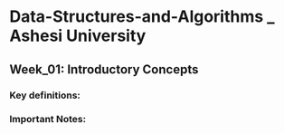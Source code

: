 # Data-Structures-and-Algorithms _ Ashesi University

## Week_01: Introductory Concepts

### Key definitions: 

### Important Notes: 
